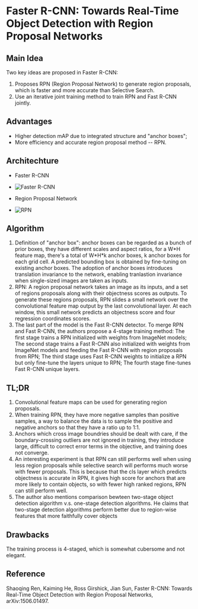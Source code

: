 # Faster R-CNN: Towards Real-Time Object Detection with Region Proposal Networks

## Main Idea
Two key ideas are proposed in Faster R-CNN:

1. Proposes RPN (Region Proposal Network) to generate region proposals, which is faster and more accurate than Selective Search.
2. Use an iterative joint training method to train RPN and Fast R-CNN jointly.

## Advantages
- Higher detection mAP due to integrated structure and "anchor boxes";
- More efficiency and accurate region proposal method -- RPN.

## Architechture
- Faster R-CNN
- 
  ![Faster R-CNN](https://raw.githubusercontent.com/sunshineatnoon/Paper-Collection/master/images/faster-rcnn.png)

- Region Proposal Network
- 
  ![RPN](https://raw.githubusercontent.com/sunshineatnoon/Paper-Collection/master/images/RPN.png)

## Algorithm

1. Definition of "anchor box": anchor boxes can be regarded as a bunch of prior boxes, they have different scales and aspect ratios, for a W\*H feature map, there's a total of W\*H\*k anchor boxes, k anchor boxes for each grid cell. A predicted bounding box is obtained by fine-tuning on existing anchor boxes. The adoption of anchor boxes introduces translation invariance to the network, enabling tranlastion invariance when single-sized images are taken as inputs.
2. RPN: A region proposal network takes an image as its inputs, and a set of regions proposals along with their objectness scores as outputs. To generate these regions proposals, RPN slides a small network over the convolutional feature map output by the last convolutional layer. At each window, this small network predicts an objectness score and four regression coordinates scores.
3. The last part of the model is the Fast R-CNN detector. To merge RPN and Fast R-CNN, the authors propose a 4-stage training method: The first stage trains a RPN initialized with weights from ImageNet models; The second stage trains a Fast R-CNN also initialized with weights from ImageNet models and feeding the Fast R-CNN with region proposals from RPN; The third stage uses Fast R-CNN weights to initialize a RPN but only fine-tune the layers unique to RPN; The fourth stage fine-tunes Fast R-CNN unique layers.

## TL;DR

1. Convolutional feature maps can be used for generating region proposals.
2. When training RPN, they have more negative samples than positive samples, a way to balance the data is to sample the positive and negative anchors so that they have a ratio up to 1:1.
3. Anchors which cross image boundries should be dealt with care, if the boundary-crossing outliers are not ignored in training, they introduce large, difficult to correct error terms in the objective, and training does not converge.
4. An interesting experiment is that RPN can still performs well when using less region proposals while selective search will performs much worse with fewer proposals. This is because that the cls layer which predicts objectness is accurate in RPN, it gives high score for anchors that are more likely to contain objects, so with fewer high ranked regions, RPN can still perform well.
5. The author also mentions comparison bewteen two-stage object detection algorithm v.s. one-stage detection algorithms. He claims that two-stage detection algorithms perform better due to region-wise features that more faithfully cover objects

## Drawbacks
The training process is 4-staged, which is somewhat cubersome and not elegant.

## Reference
Shaoqing Ren, Kaiming He, Ross Girshick, Jian Sun, Faster R-CNN: Towards Real-Time Object Detection with Region Proposal Networks, arXiv:1506.01497.
